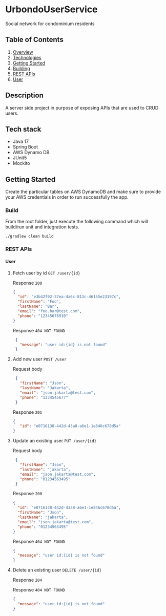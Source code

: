 # UrbondoUserService

Social network for condominium residents

## Table of Contents

1. [Overview](#description)
2. [Technologies](#tech-stack)
3. [Getting Started](#getting-started)
4. [Building](#build)
5. [REST APIs](#rest-apis)
6. [User](#user)

## Description

A server side project in purpose of exposing APIs that are used to CRUD users.

## Tech stack

* Java 17
* Spring Boot
* AWS Dynamo DB
* JUnit5
* Mockito

## Getting Started

Create the particular tables on AWS DynamoDB and make sure to provide your AWS credentials in order to run successfully
the app.

### Build

From the root folder, just execute the following command which will build/run unit and integration tests.

`./gradlew clean build`

### REST APIs

#### User

1. Fetch user by id `GET /user/{id}`

   Response `200`

    ```json
    {
      "id": "e3b42f92-37ea-4a6c-813c-46155e23197c",
      "firstName": "Foo",
      "lastName": "Bar",
      "email": "foo.bar@test.com",
      "phone": "12345678910"
    }
    ```

   Response `404 NOT FOUND`
   ```json
    {
      "message": "user id:{id} is not found"
    }
    ```

2. Add new user `POST /user`

   Request body
   ```json
    {
      "firstName": "Json",
      "lastName": "Jakarta",
      "email": "json.jakarta@test.com",
      "phone": "1334545677"
    }
    ```
   Response `201`
   ```json
   {
      "id": "e0716138-442d-43a8-a6e1-1e846c678d5a"
   }
   ```

3. Update an existing user `PUT /user/{id}`

   Request body
   ```json
    {
      "firstName": "Json",
      "lastName": "jakarta",
      "email": "json.jakarta@test.com",
      "phone": "01234563495"
    }
    ```

   Response `200`
    ```json
    {
      "id": "e0716138-442d-43a8-a6e1-1e846c678d5a",
      "firstName": "Json",
      "lastName": "jakarta",
      "email": "json.jakarta@test.com",
      "phone": "01234563495"
    }
    ```

   Response `404 NOT FOUND`
   ```json
   {
     "message": "user id:{id} is not found"
   }
   ```

4. Delete an existing user `DELETE /user/{id}`

   Response `204`

   Response `404 NOT FOUND`
   ```json
   {
     "message": "user id:{id} is not found"
   }
   ```
